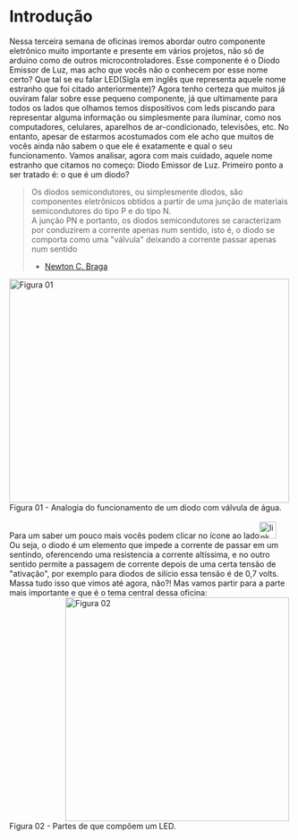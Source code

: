# Introdução

Nessa terceira semana de oficinas iremos abordar outro componente eletrônico muito importante e presente em vários projetos, não só de arduino como de outros microcontroladores. Esse componente é o Diodo Emissor de Luz, mas acho que vocês não o conhecem por esse nome certo? Que tal se eu falar LED(Sigla em inglês que representa aquele nome estranho que foi citado anteriormente)?  Agora tenho certeza que muitos já ouviram falar sobre esse pequeno componente, já que ultimamente para todos os lados que olhamos temos dispositivos com leds piscando para representar alguma informação ou simplesmente para iluminar, como nos computadores, celulares, aparelhos de ar-condicionado, televisões, etc. No entanto, apesar de estarmos acostumados com ele acho que muitos de vocês ainda não sabem o que ele é exatamente e qual o seu funcionamento. Vamos analisar, agora com mais cuidado, aquele nome estranho que citamos no começo: Diodo Emissor de Luz. Primeiro ponto a ser tratado é: o que é um diodo? 
> Os diodos semicondutores, ou simplesmente diodos, são componentes eletrônicos obtidos a partir de uma junção de materiais semicondutores do tipo P e do tipo N. <br/>
> A junção PN e portanto, os diodos semicondutores se caracterizam por conduzirem a corrente apenas num sentido, isto é, o diodo se comporta como uma "válvula" deixando a corrente passar apenas num sentido
> - [Newton C. Braga](http://www.newtoncbraga.com.br/index.php/almanaque-tecnologico/7410-diodos-semicondutores-alm296 "Referência 01")

<img src="http://www.newtoncbraga.com.br/images/stories/almanaque/alm0296_01.png" width="500" height="400" alt="Figura 01"/>
Figura 01 - Analogia do funcionamento de um diodo com válvula de água.
<br/> <br/>
Para um saber um pouco mais vocês podem clicar no ícone ao lado<a target="_blank" href="https://www.youtube.com/watch?v=rR8WdjZ5tHQ"><img src="https://yt3.ggpht.com/-M8MvLxsBZpI/AAAAAAAAAAI/AAAAAAAAAAA/QIpdfb2jVYw/s288-mo-c-c0xffffffff-rj-k-no/photo.jpg" width="30" height="30" alt="link"/></a>
</br>Ou seja, o diodo é um elemento que impede a corrente de passar em um sentindo, oferencendo uma resistencia a corrente altíssima, e no outro sentido permite a passagem de corrente depois de uma certa tensão de "ativação", por exemplo para diodos de silício essa tensão é de 0,7 volts.</br>
Massa tudo isso que vimos até agora, não?! Mas vamos partir para a parte mais importante e que é o tema central dessa oficina: 
<img src="https://github.com/lar-ect/URA/blob/master/roteiros%20de%20oficinas/LED.jpg?raw=true" style="padding-left: 100px" width="400" height="400" alt="Figura 02"/>
Figura 02 - Partes de que compõem um LED.


